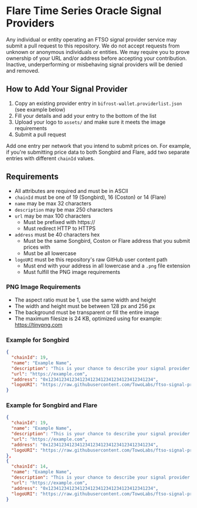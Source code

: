 # Flare Time Series Oracle Signal Providers

Any individual or entity operating an FTSO signal provider service may submit a pull request to this repository. We do not accept requests from unknown or anonymous individuals or entities. We may require you to prove ownership of your URL and/or address before accepting your contribution. Inactive, underperforming or misbehaving signal providers will be denied and removed.

## How to Add Your Signal Provider
1. Copy an existing provider entry in `bifrost-wallet.providerlist.json` (see example below)
2. Fill your details and add your entry to the bottom of the list
3. Upload your logo to `assets/` and make sure it meets the image requirements
4. Submit a pull request

Add one entry per network that you intend to submit prices on. For example, if you're submitting price data to both Songbird and Flare, add two separate entries with different `chainId` values.

## Requirements
* All attributes are required and must be in ASCII
* `chainId` must be one of 19 (Songbird), 16 (Coston) or 14 (Flare)
* `name` may be max 32 characters
* `description` may be max 250 characters
* `url` may be max 100 characters
    * Must be prefixed with https://
    * Must redirect HTTP to HTTPS
* `address` must be 40 characters hex
    * Must be the same Songbird, Coston or Flare address that you submit prices with
    * Must be all lowercase
* `logoURI` must be this repository's raw GitHub user content path
  * Must end with your address in all lowercase and a `.png` file extension
  * Must fulfill the PNG image requirements

### PNG Image Requirements
* The aspect ratio must be 1, use the same width and height
* The width and height must be between 128 px and 256 px
* The background must be transparent or fill the entire image
* The maximum filesize is 24 KB, optimized using for example: https://tinypng.com

### Example for Songbird

```json
{
  "chainId": 19,
  "name": "Example Name",
  "description": "This is your chance to describe your signal provider service. Try to highlight your unique selling points and why users should delegate to your service. Your description may be no longer than 250 characters. Shorter is better.",
  "url": "https://example.com",
  "address": "0x1234123412341234123412341234123412341234",
  "logoURI": "https://raw.githubusercontent.com/TowoLabs/ftso-signal-providers/master/assets/0x1234123412341234123412341234123412341234.png"
}
```

### Example for Songbird and Flare

```json
{
  "chainId": 19,
  "name": "Example Name",
  "description": "This is your chance to describe your signal provider service. Try to highlight your unique selling points and why users should delegate to your service. Your description may be no longer than 250 characters. Shorter is better.",
  "url": "https://example.com",
  "address": "0x1234123412341234123412341234123412341234",
  "logoURI": "https://raw.githubusercontent.com/TowoLabs/ftso-signal-providers/master/assets/0x1234123412341234123412341234123412341234.png"
},
{
  "chainId": 14,
  "name": "Example Name",
  "description": "This is your chance to describe your signal provider service. Try to highlight your unique selling points and why users should delegate to your service. Your description may be no longer than 250 characters. Shorter is better.",
  "url": "https://example.com",
  "address": "0x1234123412341234123412341234123412341234",
  "logoURI": "https://raw.githubusercontent.com/TowoLabs/ftso-signal-providers/master/assets/0x1234123412341234123412341234123412341234.png"
}
```
